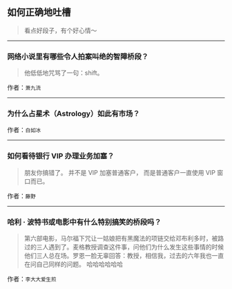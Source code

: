 ## 如何正确地吐槽

> 看点好段子，有个好心情～


 
---

### 网络小说里有哪些令人拍案叫绝的智障桥段？

> 他低低地咒骂了一句：shift。


作者：`萧九流`

---

### 为什么占星术（Astrology）如此有市场？

> 


作者：`白如冰`

---

### 如何看待银行 VIP 办理业务加塞？

> 朋友你搞错了。
> 并不是 VIP 加塞普通客户，
> 而是普通客户一直使用 VIP 窗口而已。


作者：`藤野`

---

### 哈利 · 波特书或电影中有什么特别搞笑的桥段吗？

> 第六部电影，马尔福下咒让一姑娘把有黑魔法的项链交给邓布利多时，被路过的三人遇到了。麦格教授调查这件事，问他们为什么发生这些事情的时候他们三人总在场。罗恩一脸无辜回答：教授，相信我，过去的六年我也一直在问自己同样的问题。
> 哈哈哈哈哈哈


作者：`李大大爱生煎`
